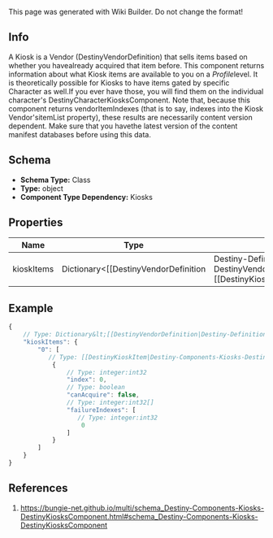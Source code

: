 <span class="wiki-builder">This page was generated with Wiki Builder. Do not change the format!</span>

## Info
A Kiosk is a Vendor (DestinyVendorDefinition) that sells items based on whether you havealready acquired that item before. This component returns information about what Kiosk items are available to you on a *Profile*level.  It is theoretically possible for Kiosks to have items gated by specific Character as well.If you ever have those, you will find them on the individual character's DestinyCharacterKiosksComponent. Note that, because this component returns vendorItemIndexes (that is to say, indexes into the Kiosk Vendor'sitemList property), these results are necessarily content version dependent.  Make sure that you havethe latest version of the content manifest databases before using this data.

## Schema
* **Schema Type:** Class
* **Type:** object
* **Component Type Dependency:** Kiosks

## Properties
Name | Type | Description
---- | ---- | -----------
kioskItems | Dictionary&lt;[[DestinyVendorDefinition|Destiny-Definitions-DestinyVendorDefinition]]:ManifestDefinition:integer:uint32,[[DestinyKioskItem|Destiny-Components-Kiosks-DestinyKioskItem]][]&gt; | A dictionary keyed by the Kiosk Vendor's hash identifier (use it to look up the DestinyVendorDefinitionfor the relevant kiosk vendor), and whose value is a list of all the items that the user can &quot;see&quot; inthe Kiosk, and any other interesting metadata.

## Example
```javascript
{
    // Type: Dictionary&lt;[[DestinyVendorDefinition|Destiny-Definitions-DestinyVendorDefinition]]:ManifestDefinition:integer:uint32,[[DestinyKioskItem|Destiny-Components-Kiosks-DestinyKioskItem]][]&gt;
    "kioskItems": {
        "0": [
           // Type: [[DestinyKioskItem|Destiny-Components-Kiosks-DestinyKioskItem]]
            {
                // Type: integer:int32
                "index": 0,
                // Type: boolean
                "canAcquire": false,
                // Type: integer:int32[]
                "failureIndexes": [
                   // Type: integer:int32
                    0
                ]
            }
        ]
    }
}

```

## References
1. https://bungie-net.github.io/multi/schema_Destiny-Components-Kiosks-DestinyKiosksComponent.html#schema_Destiny-Components-Kiosks-DestinyKiosksComponent
